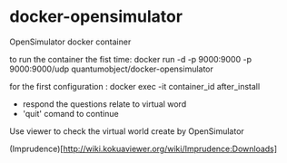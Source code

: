 docker-opensimulator
====================

OpenSimulator docker container 

to run the container the fist time:
 docker run -d -p 9000:9000 -p 9000:9000/udp quantumobject/docker-opensimulator
 
for the first configuration :
docker exec -it container_id after_install
- respond the questions relate to virtual word 
- 'quit' comand to continue


Use viewer to check the virtual world create by OpenSimulator


(Imprudence)[http://wiki.kokuaviewer.org/wiki/Imprudence:Downloads]

